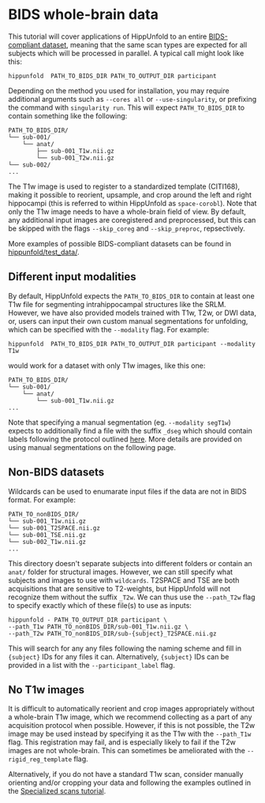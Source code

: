 # BIDS whole-brain data

This tutorial will cover applications of HippUnfold to an entire
[BIDS-compliant dataset](https://bids.neuroimaging.io/), meaning that
the same scan types are expected for all subjects which will be
processed in parallel. A typical call might look like this:

    hippunfold  PATH_TO_BIDS_DIR PATH_TO_OUTPUT_DIR participant 

Depending on the method you used for installation, you may require
additional arguments such as `--cores all` or `--use-singularity`, or
prefixing the command with `singularity run`. This will expect
`PATH_TO_BIDS_DIR` to contain something like the following:

    PATH_TO_BIDS_DIR/
    └── sub-001/
        └── anat/
            ├── sub-001_T1w.nii.gz
            └── sub-001_T2w.nii.gz
    └── sub-002/
    ...

The T1w image is used to register to a standardized
template (CITI168), making it possible to reorient, upsample, and crop
around the left and right hippocampi (this is referred to within
HippUnfold as `space-corobl`). Note that only the T1w image needs to
have a whole-brain field of view. By default, any additional input images
are coregistered and preprocessed, but this can be skipped with the
flags `--skip_coreg` and `--skip_preproc`, repsectively.

More examples of possible BIDS-compliant datasets can be found in
[hippunfold/test\_data/](https://github.com/khanlab/hippunfold/tree/master/test_data).

## Different input modalities 
By default, HippUnfold expects the `PATH_TO_BIDS_DIR` to contain at least
one T1w file for segmenting intrahippocampal
structures like the SRLM. However, we have
also provided models trained with T1w, T2w, or DWI data, or, users can input
their own custom manual segmentations for unfolding, which can be
specified with the `--modality` flag. For example:

    hippunfold  PATH_TO_BIDS_DIR PATH_TO_OUTPUT_DIR participant --modality T1w

would work for a dataset with only T1w images, like this one:

    PATH_TO_BIDS_DIR/
    └── sub-001/
        └── anat/
            └── sub-001_T1w.nii.gz
    ...

Note that specifying a manual segmentation (eg. `--modality segT1w`)
expects to additionally find a file with the suffix `_dseg` which should
contain labels following the protocol outlined
[here](https://ars.els-cdn.com/content/image/1-s2.0-S1053811917309977-mmc1.pdf).
More details are provided on using manual segmentations on the following
page.

## Non-BIDS datasets

Wildcards can be used to enumarate input files if the data are not in
BIDS format. For example:

    PATH_TO_nonBIDS_DIR/
    └── sub-001_T1w.nii.gz
    └── sub-001_T2SPACE.nii.gz
    └── sub-001_TSE.nii.gz
    └── sub-002_T1w.nii.gz
    ...

This directory doesn\'t separate subjects into different folders or
contain an `anat/` folder for structural images. However, we can still
specify what subjects and images to use with `wildcards`. T2SPACE and
TSE are both acquisitions that are sensitive to T2-weights, but
HippUnfold will not recognize them without the suffix `_T2w`. We can
thus use the `--path_T2w` flag to specify exactly which of these file(s)
to use as inputs:

    hippunfold - PATH_TO_OUTPUT_DIR participant \
    --path_T1w PATH_TO_nonBIDS_DIR/sub-001_T1w.nii.gz \
    --path_T2w PATH_TO_nonBIDS_DIR/sub-{subject}_T2SPACE.nii.gz

This will search for any any files following the naming scheme and fill
in `{subject}` IDs for any files it can. Alternatively, `{subject}` IDs
can be provided in a list with the `--participant_label` flag.

## No T1w images

It is difficult to automatically reorient and crop images appropriately
without a whole-brain T1w image, which we recommend collecting as a part
of any acquisition protocol when possible. However, if this is not
possible, the T2w image may be used instead by specifying it as the T1w
with the `--path_T1w` flag. This registration may fail, and is
especially likely to fail if the T2w images are not whole-brain. This
can sometimes be ameliorated with the `--rigid_reg_template` flag.

Alternatively, if you do not have a standard T1w scan, consider manually
orienting and/or cropping your data and following the examples outlined
in the [Specialized scans
tutorial](specializedScans.md).
